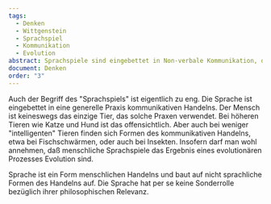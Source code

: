 ```yaml
---
tags:
  - Denken
  - Wittgenstein
  - Sprachspiel
  - Kommunikation
  - Evolution
abstract: Sprachspiele sind eingebettet in Non-verbale Kommunikation, die auch schon bei höheren Tieren zu finden ist.
document: Denken
order: "3"
---
```


Auch der Begriff des "Sprachspiels" ist eigentlich zu eng. Die Sprache ist eingebettet in eine generelle Praxis kommunikativen Handelns. Der Mensch ist keineswegs das einzige Tier, das solche Praxen verwendet. Bei höheren Tieren wie Katze und Hund ist das offensichtlich. Aber auch bei weniger "intelligenten" Tieren finden sich Formen des kommunikativen Handelns, etwa bei Fischschwärmen, oder auch bei Insekten. Insofern darf man wohl annehmen, daß menschliche Sprachspiele das Ergebnis eines evolutionären Prozesses Evolution sind.

Sprache ist ein Form menschlichen Handelns und baut auf nicht sprachliche Formen des Handelns auf. Die Sprache hat per se keine Sonderrolle bezüglich ihrer philosophischen Relevanz.